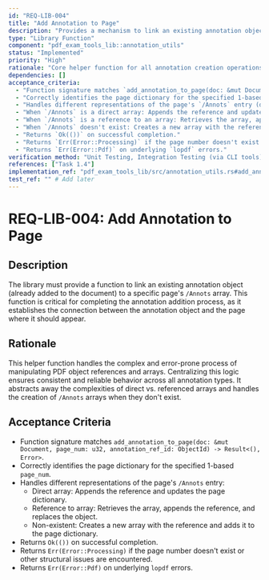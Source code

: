 ```yaml
---
id: "REQ-LIB-004"
title: "Add Annotation to Page"
description: "Provides a mechanism to link an existing annotation object to a specific page's /Annots array."
type: "Library Function"
component: "pdf_exam_tools_lib::annotation_utils"
status: "Implemented"
priority: "High"
rationale: "Core helper function for all annotation creation operations. Handles the complexities of PDF annotation referencing and array manipulation."
dependencies: []
acceptance_criteria:
  - "Function signature matches `add_annotation_to_page(doc: &mut Document, page_num: u32, annotation_ref_id: ObjectId) -> Result<(), Error>`."
  - "Correctly identifies the page dictionary for the specified 1-based `page_num`."
  - "Handles different representations of the page's `/Annots` entry (direct array, reference to array, or non-existent)."
  - "When `/Annots` is a direct array: Appends the reference and updates the page dictionary."
  - "When `/Annots` is a reference to an array: Retrieves the array, appends the reference, and replaces the object."
  - "When `/Annots` doesn't exist: Creates a new array with the reference and adds it to the page dictionary."
  - "Returns `Ok(())` on successful completion."
  - "Returns `Err(Error::Processing)` if the page number doesn't exist or other structural issues are encountered."
  - "Returns `Err(Error::Pdf)` on underlying `lopdf` errors."
verification_method: "Unit Testing, Integration Testing (via CLI tools)"
references: ["Task 1.4"]
implementation_ref: "pdf_exam_tools_lib/src/annotation_utils.rs#add_annotation_to_page"
test_ref: "" # Add later
---
```


# REQ-LIB-004: Add Annotation to Page

## Description
The library must provide a function to link an existing annotation object (already added to the document) to a specific page's `/Annots` array. This function is critical for completing the annotation addition process, as it establishes the connection between the annotation object and the page where it should appear.

## Rationale
This helper function handles the complex and error-prone process of manipulating PDF object references and arrays. Centralizing this logic ensures consistent and reliable behavior across all annotation types. It abstracts away the complexities of direct vs. referenced arrays and handles the creation of `/Annots` arrays when they don't exist.

## Acceptance Criteria
- Function signature matches `add_annotation_to_page(doc: &mut Document, page_num: u32, annotation_ref_id: ObjectId) -> Result<(), Error>`.
- Correctly identifies the page dictionary for the specified 1-based `page_num`.
- Handles different representations of the page's `/Annots` entry:
  - Direct array: Appends the reference and updates the page dictionary.
  - Reference to array: Retrieves the array, appends the reference, and replaces the object.
  - Non-existent: Creates a new array with the reference and adds it to the page dictionary.
- Returns `Ok(())` on successful completion.
- Returns `Err(Error::Processing)` if the page number doesn't exist or other structural issues are encountered.
- Returns `Err(Error::Pdf)` on underlying `lopdf` errors.